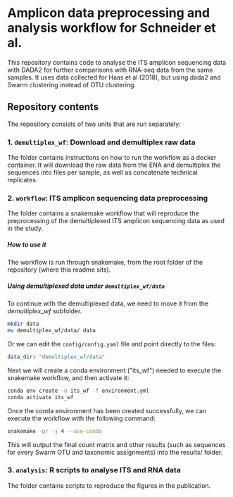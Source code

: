 # Amplicon data preprocessing and analysis workflow for Schneider et al.

This repository contains code to analyse the ITS amplicon sequencing data with 
DADA2 for further comparisons with RNA-seq data from the same samples. It uses 
data collected for Haas et al (2018), but using dada2 and Swarm clustering 
instead of OTU clustering.

## Repository contents

The repository consists of two units that are run separately:

### 1. `demultiplex_wf`: Download and demultiplex raw data

The folder contains instructions on how to run the workflow as a docker 
container. It will download the raw data from the ENA and demultiplex the 
sequences into files per sample, as well as concatenate technical replicates.

### 2. `workflow`: ITS amplicon sequencing data preprocessing

The folder contains a snakemake workflow that will reproduce the preprocessing 
of the demultiplexed ITS amplicon sequencing data as used in the study.

##### How to use it

The workflow is run through snakemake, from the root folder of the repository 
(where this readme sits). 

##### Using demultiplexed data under `demultiplex_wf/data`
To continue with the demultiplexed data, we need to move it from the 
_demultiplex_wf_ subfolder.

```bash
mkdir data
mv demultiplex_wf/data/ data
```

Or we can edit the `config/config.yaml` file and point directly to the files:
```yaml
data_dir: "demultiplex_wf/data"
``` 

Next we will create a conda environment ("its_wf") needed to execute the 
snakemake workflow, and then activate it:

```bash
conda env create -n its_wf -f environment.yml
conda activate its_wf
```

Once the conda environment has been created successfully, we can execute the 
workflow with the following command:

```bash
snakemake -pr -j 4 --use-conda
```

This will output the final count matrix and other results (such as sequences 
for every Swarm OTU and taxonomic assignments) into the results/ folder.

### 3. `analysis`: R scripts to analyse ITS and RNA data

The folder contains scripts to reproduce the figures in the publication.
